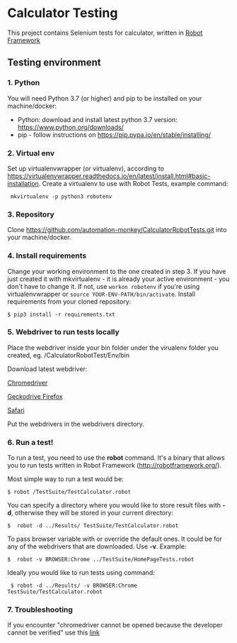 # Calculator Testing
This project contains Selenium tests for calculator, written in [Robot Framework](http://robotframework.org/)

## Testing environment

### 1. Python
You will need Python 3.7 (or higher) and pip to be installed on your machine/docker:
- Python: download and install latest python 3.7 version: https://www.python.org/downloads/
- pip - follow instructions on https://pip.pypa.io/en/stable/installing/

### 2. Virtual env
Set up virtualenvwrapper (or virtualenv), according to https://virtualenvwrapper.readthedocs.io/en/latest/install.html#basic-installation. 
Create a virtualenv to use with Robot Tests, example command:

``` mkvirtualenv -p python3 robotenv```

### 3. Repository
Clone https://github.com/automation-monkey/CalculatorRobotTests.git into your machine/docker.

### 4. Install requirements
Change your working environment to the one created in step 3. If you have just created it with mkvirtualenv - it is already your active environment - you don't have to change it. If not, use `workon robotenv` if you're using virtualenvwrapper or `source YOUR-ENV-PATH/bin/activate`.
Install requirements from your cloned repository:

```$ pip3 install -r requirements.txt```

### 5. Webdriver to run tests locally
Place the webdriver inside your bin folder under the virualenv folder you created, eg. /CalculatorRobotTest/Env/bin

Download latest webdriver:

[Chromedriver](https://sites.google.com/a/chromium.org/chromedriver/downloads)

[Geckodrive Firefox](https://github.com/mozilla/geckodriver/releases)

[Safari](https://developer.apple.com/documentation/webkit/testing_with_webdriver_in_safari)

Put the webdrivers in the webdrivers directory.

### 6. Run a test!
To run a test, you need to use the **robot** command. It's a binary that allows you to run tests written in Robot Framework (http://robotframework.org/).

Most simple way to run a test would be: 

``` $ robot /TestSuite/TestCalculator.robot ```

You can specify a directory where you would like to store result files with **-d**, otherwise they will be stored in your current directory:

``` $  robot -d ../Results/ TestSuite/TestCalculator.robot ```

To pass browser variable with or override the default ones. It could be for any of the webdrivers that are downloaded. Use **-v**. Example:

``` $  robot -v BROWSER:Chrome ../TestSuite/HomePageTests.robot ```

Ideally you would like to run tests using command:

``` $ robot -d ../Results/ -v BROWSER:Chrome TestSuite/TestCalculator.robot```


### 7. Troubleshooting

If you encounter "chromedriver cannot be opened because the developer cannot be verified" use this [link](https://timonweb.com/misc/fixing-error-chromedriver-cannot-be-opened-because-the-developer-cannot-be-verified-unable-to-launch-the-chrome-browser-on-mac-os/)
